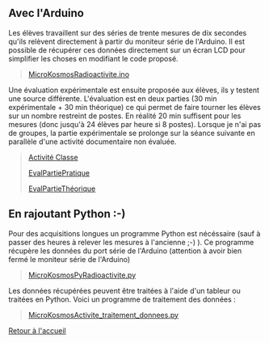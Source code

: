 ## Avec l'Arduino
Les élèves travaillent sur des séries de trente mesures de dix secondes qu'ils relèvent directement à partir du moniteur série de l'Arduino. Il est possible de récupérer ces données directement sur un écran LCD pour simplifier les choses en modifiant le code proposé.
> [MicroKosmosRadioactivite.ino](/mikrocosmos/MicroKosmosRadioactivite.ino)

Une évaluation expérimentale est ensuite proposée aux élèves, ils y testent une source différente. L'évaluation est en deux parties (30 min expérimentale + 30 min théorique) ce qui permet de faire tourner les élèves sur un nombre restreint de postes. En réalité 20 min suffisent pour les mesures (donc jusqu'à 24 élèves par heure si 8 postes). Lorsque je n'ai pas de groupes, la partie expérimentale se prolonge sur la séance suivante en parallèle d'une activité documentaire non évaluée.

> [Activité Classe](/mikrocosmos/Activité_Classe.pdf)
> 
> [EvalPartiePratique](/mikrocosmos/EvalPartiePratique.pdf)
> 
> [EvalPartieThéorique](/mikrocosmos/EvalPartieThéorique.pdf)

  

## En rajoutant Python :-)
Pour des acquisitions longues un programme Python est nécéssaire (sauf à passer des heures à relever les mesures à l'ancienne ;-) ). Ce programme récupère les données du port série de l'Arduino (attention à avoir bien fermé le moniteur série de l'Arduino)
> [MicroKosmosPyRadioactivite.py](/mikrocosmos/MicroKosmosPyRadioactivite.py)


Les données récupérées peuvent être traitées à l'aide d'un tableur ou traitées en Python. Voici un programme de traitement des données :
> [MicroKosmosActivite_traitement_donnees.py](/mikrocosmos/MicroKosmosActivite_traitement_donnees.py)



[Retour à l'accueil](/index.md)


